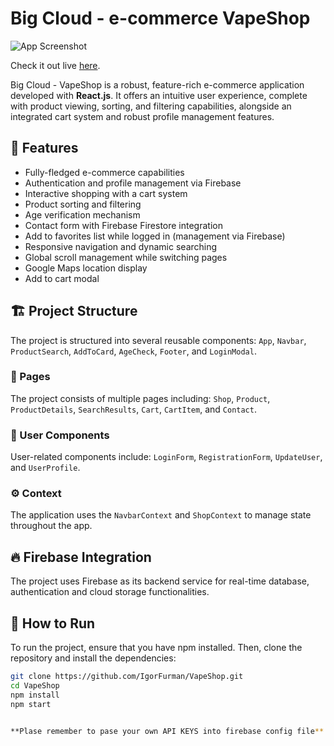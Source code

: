 # Big Cloud - e-commerce VapeShop
![App Screenshot](https://i.imgur.com/5xCliIK.png) 

Check it out live [here](https://igorfurman.github.io/VapeShop/).

Big Cloud - VapeShop is a robust, feature-rich e-commerce application developed with **React.js**. It offers an intuitive user experience, complete with product viewing, sorting, and filtering capabilities, alongside an integrated cart system and robust profile management features.

## 🎯 Features
* Fully-fledged e-commerce capabilities
* Authentication and profile management via Firebase
* Interactive shopping with a cart system
* Product sorting and filtering
* Age verification mechanism
* Contact form with Firebase Firestore integration
* Add to favorites list while logged in (management via Firebase)
* Responsive navigation and dynamic searching
* Global scroll management while switching pages
* Google Maps location display
* Add to cart modal

## 🏗️ Project Structure

The project is structured into several reusable components: `App`, `Navbar`, `ProductSearch`, `AddToCard`, `AgeCheck`, `Footer`, and `LoginModal`.

### 📄 Pages

The project consists of multiple pages including: `Shop`, `Product`, `ProductDetails`, `SearchResults`, `Cart`, `CartItem`, and `Contact`.

### 👤 User Components

User-related components include: `LoginForm`, `RegistrationForm`, `UpdateUser`, and `UserProfile`.

### ⚙️ Context

The application uses the `NavbarContext` and `ShopContext` to manage state throughout the app.

## 🔥 Firebase Integration

The project uses Firebase as its backend service for real-time database, authentication and cloud storage functionalities.

## 🚀 How to Run

To run the project, ensure that you have npm installed. Then, clone the repository and install the dependencies:

```bash
git clone https://github.com/IgorFurman/VapeShop.git
cd VapeShop
npm install
npm start


**Plase remember to pase your own API KEYS into firebase config file**.
